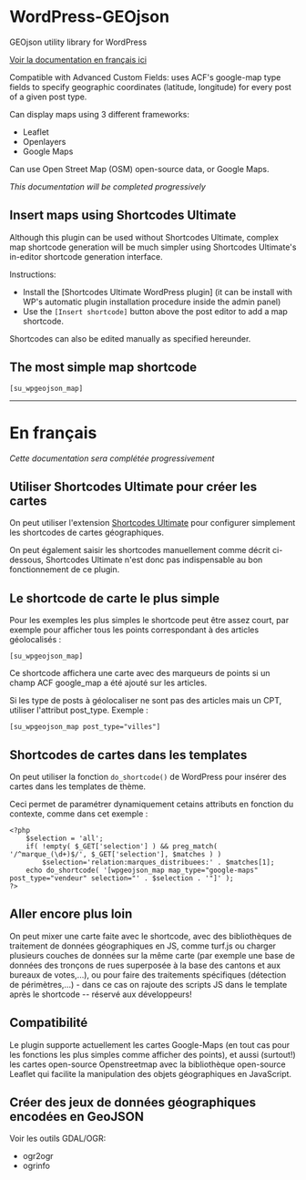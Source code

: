# WordPress-GEOjson
GEOjson utility library for WordPress

[Voir la documentation en français ici](https://github.com/Celyan-SAS/WordPress-GEOjson/wiki)

Compatible with Advanced Custom Fields: uses ACF's google-map type fields to specify geographic coordinates (latitude, longitude) for every post of a given post type.

Can display maps using 3 different frameworks:
- Leaflet
- Openlayers
- Google Maps

Can use Open Street Map (OSM) open-source data, or Google Maps.

_This documentation will be completed progressively_

## Insert maps using Shortcodes Ultimate

Although this plugin can be used without Shortcodes Ultimate, complex map shortcode generation will be much simpler using Shortcodes Ultimate's in-editor shortcode generation interface.

Instructions:
- Install the [Shortcodes Ultimate WordPress plugin] (it can be install with WP's automatic plugin installation procedure inside the admin panel)
- Use the `[Insert shortcode]` button above the post editor to add a map shortcode.

Shortcodes can also be edited manually as specified hereunder.

## The most simple map shortcode

`[su_wpgeojson_map]`

----------------------
# En français

_Cette documentation sera complétée progressivement_

## Utiliser Shortcodes Ultimate pour créer les cartes

On peut utiliser l'extension [Shortcodes Ultimate](https://fr.wordpress.org/plugins/shortcodes-ultimate/) pour configurer simplement les shortcodes de cartes géographiques.

On peut également saisir les shortcodes manuellement comme décrit ci-dessous, Shortcodes Ultimate n'est donc pas indispensable au bon fonctionnement de ce plugin.

## Le shortcode de carte le plus simple

Pour les exemples les plus simples le shortcode peut être assez court, par exemple pour afficher tous les points correspondant à des articles géolocalisés :

`[su_wpgeojson_map]`

Ce shortcode affichera une carte avec des marqueurs de points si un champ ACF google_map a été ajouté sur les articles.

Si les type de posts à géolocaliser ne sont pas des articles mais un CPT, utiliser l'attribut post_type. Exemple :

`[su_wpgeojson_map post_type="villes"]`

## Shortcodes de cartes dans les templates

On peut utiliser la fonction `do_shortcode()` de WordPress pour insérer des cartes dans les templates de thème.

Ceci permet de paramétrer dynamiquement cetains attributs en fonction du contexte, comme dans cet exemple :

~~~
<?php
    $selection = 'all';
    if( !empty( $_GET['selection'] ) && preg_match( '/^marque_(\d+)$/', $_GET['selection'], $matches ) )
        $selection='relation:marques_distribuees:' . $matches[1];
    echo do_shortcode( '[wpgeojson_map map_type="google-maps" post_type="vendeur" selection="' . $selection . '"]' );
?>
~~~

## Aller encore plus loin

On peut mixer une carte faite avec le shortcode, avec des bibliothèques de traitement de données géographiques en JS, 
comme turf.js ou charger plusieurs couches de données sur la même carte 
(par exemple une base de données des tronçons de rues superposée à la base des cantons et aux bureaux de votes,...), 
ou pour faire des traitements spécifiques (détection de périmètres,...)  - 
dans ce cas on rajoute des scripts JS dans le template après le shortcode -- réservé aux développeurs!

## Compatibilité

Le plugin supporte actuellement les cartes Google-Maps (en tout cas pour les fonctions les plus simples 
comme afficher des points), et aussi (surtout!) les cartes open-source Openstreetmap avec la bibliothèque open-source 
Leaflet qui facilite la manipulation des objets géographiques en JavaScript.

## Créer des jeux de données géographiques encodées en GeoJSON

Voir les outils GDAL/OGR:

- ogr2ogr
- ogrinfo
